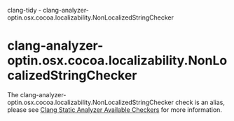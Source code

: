 clang-tidy -
clang-analyzer-optin.osx.cocoa.localizability.NonLocalizedStringChecker

</div>

<div class="meta"
http-equiv=refresh="5;URL=https://clang.llvm.org/docs/analyzer/checkers.html#optin-osx-cocoa-localizability-nonlocalizedstringchecker">

</div>

# clang-analyzer-optin.osx.cocoa.localizability.NonLocalizedStringChecker

The
clang-analyzer-optin.osx.cocoa.localizability.NonLocalizedStringChecker
check is an alias, please see [Clang Static Analyzer Available
Checkers](https://clang.llvm.org/docs/analyzer/checkers.html#optin-osx-cocoa-localizability-nonlocalizedstringchecker)
for more information.
